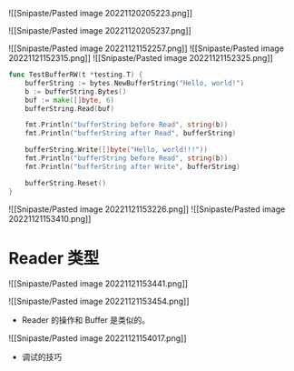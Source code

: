 ![[Snipaste/Pasted image 20221120205223.png]]

![[Snipaste/Pasted image 20221120205237.png]]

![[Snipaste/Pasted image 20221121152257.png]]
![[Snipaste/Pasted image 20221121152315.png]]
![[Snipaste/Pasted image 20221121152325.png]]

```go
func TestBufferRW(t *testing.T) {
	bufferString := bytes.NewBufferString("Hello, world!")
	b := bufferString.Bytes()
	buf := make([]byte, 6)
	bufferString.Read(buf)

	fmt.Println("bufferString before Read", string(b))
	fmt.Println("bufferString after Read", bufferString)

	bufferString.Write([]byte("Hello, world!!!"))
	fmt.Println("bufferString before Read", string(b))
	fmt.Println("bufferString after Write", bufferString)

	bufferString.Reset()
}

```
![[Snipaste/Pasted image 20221121153226.png]]
![[Snipaste/Pasted image 20221121153410.png]]


# Reader 类型
![[Snipaste/Pasted image 20221121153441.png]]

![[Snipaste/Pasted image 20221121153454.png]]

- Reader 的操作和 Buffer 是类似的。

![[Snipaste/Pasted image 20221121154017.png]]

- 调试的技巧

